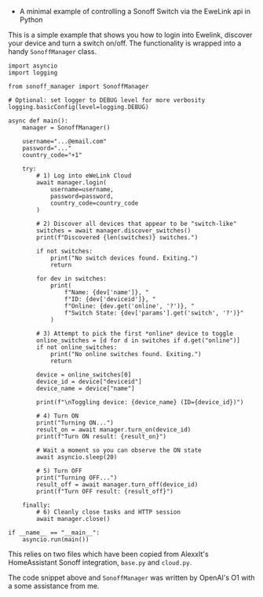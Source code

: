 * A minimal example of controlling a Sonoff Switch via the EweLink api in Python

This is a simple example that shows you how to login into Ewelink,
discover your device and turn a switch on/off. The functionality is
wrapped into a handy `SonoffManager` class.

```
import asyncio
import logging

from sonoff_manager import SonoffManager

# Optional: set logger to DEBUG level for more verbosity
logging.basicConfig(level=logging.DEBUG)

async def main():
    manager = SonoffManager()

    username="...@email.com"
    password="..."
    country_code="+1"

    try:
        # 1) Log into eWeLink Cloud
        await manager.login(
            username=username,
            password=password,
            country_code=country_code
        )

        # 2) Discover all devices that appear to be "switch-like"
        switches = await manager.discover_switches()
        print(f"Discovered {len(switches)} switches.")

        if not switches:
            print("No switch devices found. Exiting.")
            return

        for dev in switches:
            print(
                f"Name: {dev['name']}, "
                f"ID: {dev['deviceid']}, "
                f"Online: {dev.get('online', '?')}, "
                f"Switch State: {dev['params'].get('switch', '?')}"
            )

        # 3) Attempt to pick the first *online* device to toggle
        online_switches = [d for d in switches if d.get("online")]
        if not online_switches:
            print("No online switches found. Exiting.")
            return

        device = online_switches[0]
        device_id = device["deviceid"]
        device_name = device["name"]

        print(f"\nToggling device: {device_name} (ID={device_id})")

        # 4) Turn ON
        print("Turning ON...")
        result_on = await manager.turn_on(device_id)
        print(f"Turn ON result: {result_on}")

        # Wait a moment so you can observe the ON state
        await asyncio.sleep(20)

        # 5) Turn OFF
        print("Turning OFF...")
        result_off = await manager.turn_off(device_id)
        print(f"Turn OFF result: {result_off}")

    finally:
        # 6) Cleanly close tasks and HTTP session
        await manager.close()

if __name__ == "__main__":
    asyncio.run(main())
```

This relies on two files which have been copied from AlexxIt's
HomeAssistant Sonoff integration, `base.py` and `cloud.py`.

The code snippet above and `SonoffManager` was written by OpenAI's O1
with a some assistance from me.
